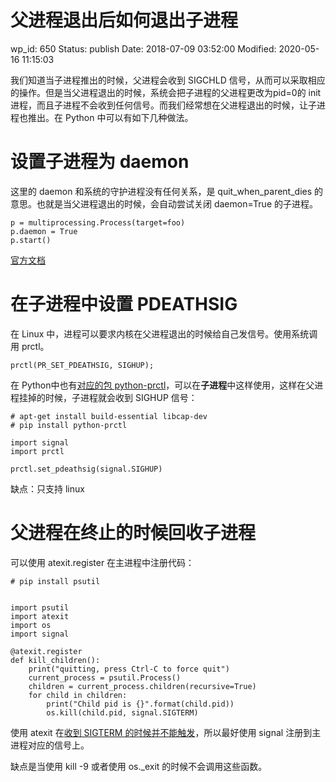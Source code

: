 # 父进程退出后如何退出子进程


wp_id: 650
Status: publish
Date: 2018-07-09 03:52:00
Modified: 2020-05-16 11:15:03


我们知道当子进程推出的时候，父进程会收到 SIGCHLD 信号，从而可以采取相应的操作。但是当父进程退出的时候，系统会把子进程的父进程更改为pid=0的 init 进程，而且子进程不会收到任何信号。而我们经常想在父进程退出的时候，让子进程也推出。在 Python 中可以有如下几种做法。

# 设置子进程为 daemon

这里的 daemon 和系统的守护进程没有任何关系，是 quit_when_parent_dies 的意思。也就是当父进程退出的时候，会自动尝试关闭 daemon=True 的子进程。

```
p = multiprocessing.Process(target=foo)
p.daemon = True
p.start()
```

[官方文档](https://docs.python.org/3/library/multiprocessing.html#multiprocessing.Process.daemon)

# 在子进程中设置 PDEATHSIG

在 Linux 中，进程可以要求内核在父进程退出的时候给自己发信号。使用系统调用 prctl。

```
prctl(PR_SET_PDEATHSIG, SIGHUP);
```

在 Python中也有[对应的包 python-prctl](https://github.com/seveas/python-prctl)，可以在**子进程**中这样使用，这样在父进程挂掉的时候，子进程就会收到 SIGHUP 信号：

```
# apt-get install build-essential libcap-dev
# pip install python-prctl

import signal
import prctl

prctl.set_pdeathsig(signal.SIGHUP)
```

缺点：只支持 linux

# 父进程在终止的时候回收子进程

可以使用 atexit.register 在主进程中注册代码：

```
# pip install psutil


import psutil
import atexit
import os
import signal

@atexit.register
def kill_children():
    print("quitting, press Ctrl-C to force quit")
    current_process = psutil.Process()
    children = current_process.children(recursive=True)
    for child in children:
        print("Child pid is {}".format(child.pid))
        os.kill(child.pid, signal.SIGTERM)
```

使用 atexit 在[收到 SIGTERM 的时候并不能触发](http://yifei.me/note/558)，所以最好使用 signal 注册到主进程对应的信号上。

缺点是当使用 kill -9 或者使用 os._exit 的时候不会调用这些函数。